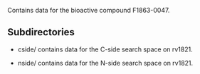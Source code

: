 Contains data for the bioactive compound F1863-0047.

## Subdirectories

- cside/ contains data for the C-side search space on rv1821.

- nside/ contains data for the N-side search space on rv1821.

